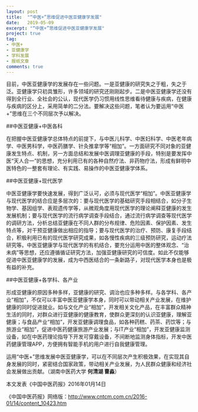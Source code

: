 ```yaml
---
layout: post
title:  "“中医+”思维促进中医亚健康学发展"
date:   2019-05-09
excerpt: "“中医+”思维促进中医亚健康学发展"
project: true
tag:
- 中医+
- 亚健康学
- 学科发展
- 报纸文章
comments: true
---
```


目前，中医亚健康学的发展存在一些问题。一是亚健康的研究失之于粗，失之于泛。亚健康学只初具雏形，许多领域的研究还刚刚起步。二是中医亚健康学还没有得到全行业、全社会的公认，现代医学仍习惯用线性思维看待健康与疾病，在健康与疾病的区分上，采用简单的二分法。要解决这些问题，笔者认为要运用“中医+”思维在三个不同层次予以解决。

##中医亚健康+中医各科

在把握中医亚健康学总体特点的前提下，与中医儿科学、中医妇科学、中医老年病学、中医男科学，中医药膳学、针灸推拿学等“相加”。一方面研究不同对象的亚健康发生特点、机制，另一方面总结和发展中医调理亚健康的手段，特别是要发挥中医“天人合一”的思想，充分利用已有的各种自然疗法、非药物疗法，形成有鲜明中医特色的一整套有理论、有实践、易操作的中医亚健康学体系。

##中医亚健康+现代医学

中医亚健康学要快速发展，得到广泛认可，必须与现代医学“相加”。中医亚健康学与现代医学的结合应是多层次的：要与现代医学的基础研究手段相结合，如分子生物学、基因组学、表观遗传学等，从微观角度用现代医学的理论阐释亚健康的发生发展机制；要与现代医学的流行病学调查手段结合，通过流行病学调查等现代医学的调研方法，分析总结亚健康在不同人群的分布规律、危险因素、保护因素、发生特点等，对干预亚健康做出相应的指导；要与现代医学的治疗、预防、康复手段结合，积极利用已有的现代医学研究成果，如各慢性疾病的三级预防研究，运动疗法研究等。中医亚健康学与现代医学的有机结合，要充分运用中医的整体观念、“治未病”等思想，还应遵循循证研究方法，加强亚健康研究的可信度。如此不仅能够促进中医亚健康学的发展，成为中西医结合的一条新路子，对现代医学本身也是极有益的补充。

##中医亚健康+各学科、各产业

形成亚健康的原因多种多样，亚健康的研究、调治也应多种多样。与各学科、各产业“相加”，不仅可以丰富中医亚健康学本身，同时可以带动相关产业发展，在维护健康的同时促进就业。如与文化产业“相加”，开发相关文化产品，在丰富群众精神生活的同时，对群众进行亚健康的健康教育，使群众更深刻的认识亚健康，理解亚健康；与食品产业“相加”，开发亚健康调理食品，如各种药糕、药茶、药饮等；与旅游业“相加”，促进中医药健康旅游产业发展；与IT产业“相加”，开发亚健康监测设备，如在中医药理论指导下开发可穿戴设备，不间断地监测身体指标，开发中医药健康管理APP，方便拥有智能手机的用户进行自我健康管理。

运用“中医+”思维发展中医亚健康学，可以在不同层次产生积极效果，在实现其自身发展的同时，紧密结合国家政策，带动相关产业发展，为人民群众健康和经济社会发展做出贡献。（湖南中医药大学 **何清湖 曹淼**）

本文发表《中国中医药报》2016年01月14日

《中国中医药报》网络版：http://www.cntcm.com.cn/2016-01/14/content_10423.htm